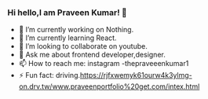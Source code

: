 ### Hi hello,I am Praveen Kumar! 👋

- 🔭 I’m currently working on Nothing.
- 🌱 I’m currently learning React.
- 👯 I’m looking to collaborate on youtube.
- 💬 Ask me about frontend developer,designer.
- 📫 How to reach me: instagram -thepraveeenkumar1
- ⚡ Fun fact: driving.https://rjfxwemyk61ourw4k3ylmg-on.drv.tw/www.praveenportfolio%20get.com/intex.html
